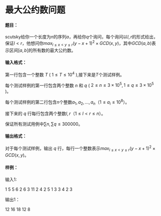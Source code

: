 # 最大公约数问题

#### 题目：

scutsky给你一个长度为$n$的序列$a$，再给你$q$个询问，每个询问以$l,r$的形式给出，保证$l<r$，他想问你$max_{l\leqslant x<y\leqslant r}(y-x+1)^2\times GCD(x,y)$，其中$GCD(a,b)$表示区间$[a,b]$的所有数的最大公约数。

#### 输入格式：

第一行包含一个整数 $T$ ( $1\leqslant T \leqslant 10^4$  ),接下来是$T$个测试样例。


每个测试样例的第一行包含两个整数 $n$ 和 $q$ ( $2\leqslant n \leqslant 3\times 10^5,1\leqslant q\leqslant 3\times 10^5$ )。

每个测试样例的第二行包含$n$个整数$a_1, a_2, \dots, a_n$（$1 \leqslant a_i \leqslant 10^8$）。

接下来的 $q$ 行每行包含两个整数$l ,r$（$1 \leqslant l < r \leqslant n$）。

保证所有测试用例中$\sum n , \sum q \leqslant 300000$。

#### 输出格式：

对于每个测试样例，输出 $q$ 行，每行一个整数表示$max_{l\leqslant x<y\leqslant r}(y-x+1)^2\times GCD(x,y)$。

#### 样例：

输入1:

1
5 5
6 2 6 3 11
2 4
2 5
1 3
3 4
2 3

输出1：

12
16
18
12
8





